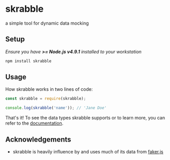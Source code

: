 # skrabble

a simple tool for dynamic data mocking

## Setup

_Ensure you have **>= Node.js v4.9.1** installed to your workstation_

```sh
npm install skrabble
```

## Usage

How skrabble works in two lines of code:

```javascript
const skrabble = require(skrabble);

console.log(skrabble('name')); // 'Jane Doe'
```

That's it! To see the data types skrabble supports or to learn more, you can refer to the [documentation][docs].

## Acknowledgements

- skrabble is heavily influence by and uses much of its data from [faker.js](https://github.com/marak/Faker.js/)

[docs]: https://github.com/dburandt/skrabble/blob/master/docs/README.md
